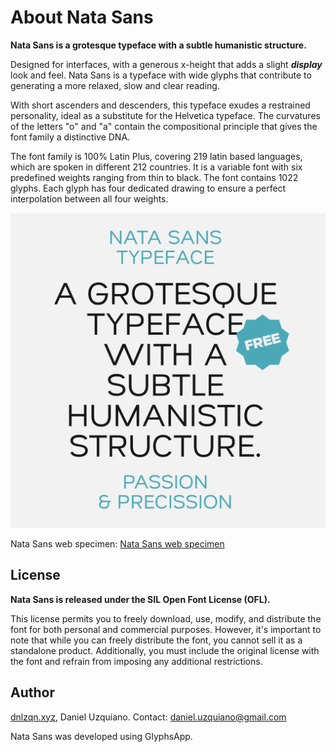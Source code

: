 # About Nata Sans
**Nata Sans is a grotesque typeface with a subtle humanistic structure.**

Designed for interfaces, with a generous x-height that adds a slight ***display*** look and feel.
Nata Sans is a typeface with wide glyphs that contribute to generating a more relaxed, slow and clear reading.

With short ascenders and descenders, this typeface exudes a restrained personality, ideal as a substitute for the Helvetica typeface.
The curvatures of the letters "o" and "a" contain the compositional principle that gives the font family a distinctive DNA.

The font family is 100% Latin Plus, covering 219 latin based languages, which are spoken in different 212 countries.
It is a variable font with six predefined weights ranging from thin to black.
The font contains 1022 glyphs. Each glyph has four dedicated drawing to ensure a perfect interpolation between all four weights.

![Nata Sans preview](./Nata.svg)

Nata Sans web specimen: [Nata Sans web specimen](https://dnlzqn.xyz/nata)

## License

**Nata Sans is released under the SIL Open Font License (OFL).**

This license permits you to freely download, use, modify, and distribute the font for both personal and commercial purposes. However, it's important to note that while you can freely distribute the font, you cannot sell it as a standalone product. Additionally, you must include the original license with the font and refrain from imposing any additional restrictions.

## Author

[dnlzqn.xyz](https://www.dnlzqn.xyz/), Daniel Uzquiano. Contact: [daniel.uzquiano@gmail.com](mailto:daniel.uzquiano@gmail.com)

Nata Sans was developed using GlyphsApp.

